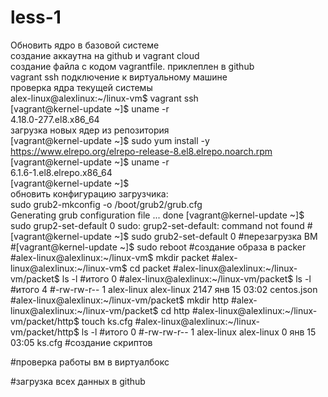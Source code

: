 # less-1
Обновить ядро в базовой системе  
создание аккаутна на  github и vagrant cloud  
создание файла с кодом vagrantfile. приклеплен в github  
vagrant ssh подключение к виртуальному машине  
проверка ядра текущей системы  
alex-linux@alexlinux:~/linux-vm$ vagrant ssh  
[vagrant@kernel-update ~]$ uname -r  
4.18.0-277.el8.x86_64  
загрузка новых ядер из репозитория  
[vagrant@kernel-update ~]$ sudo yum install -y https://www.elrepo.org/elrepo-release-8.el8.elrepo.noarch.rpm     
[vagrant@kernel-update ~]$ uname -r  
6.1.6-1.el8.elrepo.x86_64  
[vagrant@kernel-update ~]$  
обновить конфигурацию загрузчика:  
sudo grub2-mkconfig -o /boot/grub2/grub.cfg  
Generating grub configuration file ...
done
[vagrant@kernel-update ~]$ sudo grup2-set-default 0
sudo: grup2-set-default: command not found
#[vagrant@kernel-update ~]$ sudo grub2-set-default 0
#перезагрузка ВМ
#[vagrant@kernel-update ~]$ sudo reboot
#создание образа в  packer
#alex-linux@alexlinux:~/linux-vm$ mkdir packet
#alex-linux@alexlinux:~/linux-vm$ cd packet
#alex-linux@alexlinux:~/linux-vm/packet$ ls -l
#итого 0
#alex-linux@alexlinux:~/linux-vm/packet$ ls -l
#итого 4
#-rw-rw-r-- 1 alex-linux alex-linux 2147 янв 15 03:02 centos.json
#alex-linux@alexlinux:~/linux-vm/packet$ mkdir http
#alex-linux@alexlinux:~/linux-vm/packet$ cd http
#alex-linux@alexlinux:~/linux-vm/packet/http$ touch ks.cfg
#alex-linux@alexlinux:~/linux-vm/packet/http$ ls -l
#итого 0
#-rw-rw-r-- 1 alex-linux alex-linux 0 янв 15 03:05 ks.cfg
#создание скриптов

#проверка работы вм в виртуалбокс

#загрузка всех данных в github

